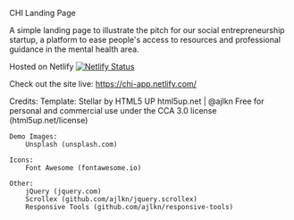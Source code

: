 CHI Landing Page

A simple landing page to illustrate the pitch for our social entrepreneurship startup, a platform to ease people's access to resources and professional guidance in the mental health area.

Hosted on Netlify
[![Netlify Status](https://api.netlify.com/api/v1/badges/4a17b7fc-c0c9-484d-9e6b-e2578364dcf3/deploy-status)](https://app.netlify.com/sites/chi-app/deploys)

Check out the site live: https://chi-app.netlify.com/


Credits:
	Template:
		Stellar by HTML5 UP
		html5up.net | @ajlkn
		Free for personal and commercial use under the CCA 3.0 license (html5up.net/license)

	Demo Images:
		Unsplash (unsplash.com)

	Icons:
		Font Awesome (fontawesome.io)

	Other:
		jQuery (jquery.com)
		Scrollex (github.com/ajlkn/jquery.scrollex)
		Responsive Tools (github.com/ajlkn/responsive-tools)
